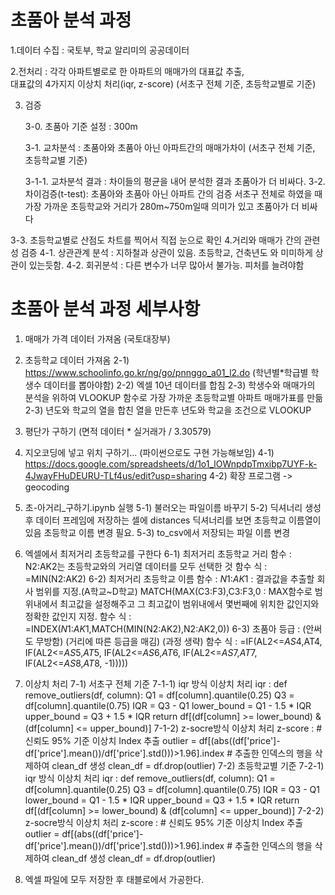 # 초품아 분석 과정 #

1.데이터 수집 : 국토부, 학교 알리미의 공공데이터

2.전처리 : 각각 아파트별로로 한 아파트의 매매가의 대표값 추출,                
              대표값의 4가지지 이상치 처리(iqr, z-score)
              (서초구 전체 기준, 초등학교별로 기준)
	      
3. 검증

    3-0. 초품아 기준 설정 : 300m
   
    3-1. 교차분석 : 초품아와 초품아 아닌 아파트간의 매매가차이
              (서초구 전체 기준, 초등학교별 기준)

   3-1-1. 교차분석 결과 : 차이들의 평균을 내어 분석한 결과
                              초품아가 더 비싸다.
   3-2. 차이검증(t-test): 초품아와 초품아 아닌 아파트 간의 검증
               서초구 전체로 하였을 때 가장 가까운 초등학교와 
               거리가 280m~750m일때 의미가 있고 초품아가
               더 비싸다
   
  3-3. 초등학교별로 산점도 차트를 찍어서 직접 눈으로 확인
4.거리와 매매가 간의 관련성 검증
   4-1. 상관관계 분석 : 지하철과 상관이 있음. 초등학교, 건축년도
              와 미미하게 상관이 있는듯함.
   4-2. 회귀분석 : 다른 변수가 너무 많아서 불가능. 피처를 늘려야함


# 초품아 분석 과정 세부사항 #

1) 매매가 가격 데이터 가져옴 (국토대장부)
2) 초등학교 데이터 가져옴 
   2-1) https://www.schoolinfo.go.kr/ng/go/pnnggo_a01_l2.do   (학년별*학급별 학생수 데이터를 뽑아야함)
   2-2) 엑셀 10년 데이터를 합침
   2-3) 학생수와 매매가의 분석을 위하여 VLOOKUP 함수로 가장 가까운 초등학교별 아파트 매매가표를 만듦
      2-3) 년도와 학교의 열을 합친 열을 만든후 년도와 학교을 조건으로 VLOOKUP
3) 평단가 구하기 (면적 데이터 * 실거래가 / 3.30579)
4) 지오코딩에 넣고 위치 구하기... (파이썬으로도 구현 가능해보임)
    4-1) https://docs.google.com/spreadsheets/d/1o1_lOWnpdpTmxibp7UYF-k-4JwayFHuDEURU-TLf4us/edit?usp=sharing
    4-2) 확장 프로그램 -> geocoding
5) 초-아거리_구하기.ipynb   실행
   5-1) 불러오는 파일이름 바꾸기
   5-2) 딕셔너리 생성 후 데이터 프레임에 저장하는 셀에 distances 딕셔너리를 보면
         초등학교 이름열이 있음 초등학교 이름 변경 필요.
   5-3) to_csv에서 저장되는 파일 이름 변경
6) 엑셀에서 최저거리 초등학교를 구한다
   6-1) 최저거리 초등학교 거리 함수 : N2:AK2는 초등학교와의 거리열 데이터를 모두 선택한 것
	함수 식 : 	=MIN(N2:AK2)
   6-2) 최저거리 초등학교 이름 함수 : $N$1:$AK$1 : 결과값을 추출할 회사 범위를 지정.(A학교~D학교)
			MATCH(MAX(C3:F3),C3:F3,0 : MAX함수로 범위내에서 최고값을 설정해주고 
			그 최고값이 범위내에서 몇번째에 위치한 값인지와 정확한 값인지 지정.
	함수 식 : 	=INDEX($N$1:$AK$1,MATCH(MIN(N2:AK2),N2:AK2,0))
   6-3) 초품아 등급 : (안써도 무방함) (거리에 따른 등급을 매김) (과정 생략)
	함수 식 : =IF(AL2<=$AS$4,AT4, IF(AL2<=$AS$5,$AT$5, IF(AL2<=$AS$6,$AT$6, IF(AL2<=$AS$7,$AT$7, IF(AL2<=$AS$8,$AT$8, -1)))))
   
7) 이상치 처리
   7-1) 서초구 전체 기준
         7-1-1)  iqr 방식 이상치 처리
	 iqr : 
		def remove_outliers(df, column):
		    Q1 = df[column].quantile(0.25)
		    Q3 = df[column].quantile(0.75)
		    IQR = Q3 - Q1
		    lower_bound = Q1 - 1.5 * IQR
		    upper_bound = Q3 + 1.5 * IQR
		    return df[(df[column] >= lower_bound) & (df[column] <= upper_bound)]
         7-1-2)  z-socre방식 이상치 처리
              z-score :
 		# 신뢰도 95% 기준 이상치 Index 추출
		outlier = df[(abs((df['price']-df['price'].mean())/df['price'].std()))>1.96].index
		# 추출한 인덱스의 행을 삭제하여 clean_df 생성
		clean_df = df.drop(outlier)
     7-2) 초등학교별 기준
         7-2-1)  iqr 방식 이상치 처리
	 iqr : 
		def remove_outliers(df, column):
		    Q1 = df[column].quantile(0.25)
		    Q3 = df[column].quantile(0.75)
		    IQR = Q3 - Q1
		    lower_bound = Q1 - 1.5 * IQR
		    upper_bound = Q3 + 1.5 * IQR
		    return df[(df[column] >= lower_bound) & (df[column] <= upper_bound)]
         7-2-2)  z-socre방식 이상치 처리
              z-score :
 		# 신뢰도 95% 기준 이상치 Index 추출
		outlier = df[(abs((df['price']-df['price'].mean())/df['price'].std()))>1.96].index
		# 추출한 인덱스의 행을 삭제하여 clean_df 생성
		clean_df = df.drop(outlier)
8) 엑셀 파일에 모두 저장한 후 태블로에서 가공한다.

